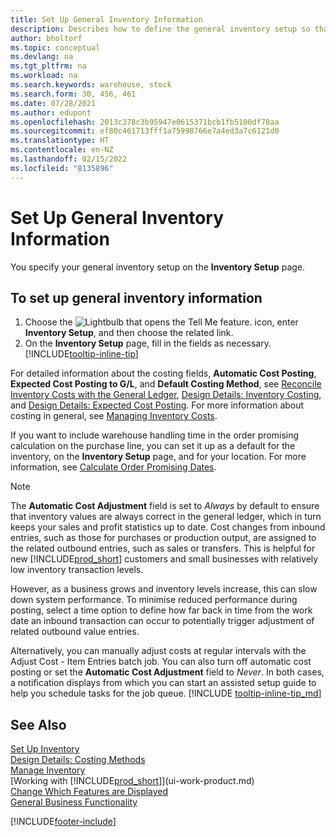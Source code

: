 ```yaml
---
title: Set Up General Inventory Information
description: Describes how to define the general inventory setup so that you can manage your warehouse and stock.
author: bholtorf
ms.topic: conceptual
ms.devlang: na
ms.tgt_pltfrm: na
ms.workload: na
ms.search.keywords: warehouse, stock
ms.search.form: 30, 456, 461
ms.date: 07/28/2021
ms.author: edupont
ms.openlocfilehash: 2013c378c3b95947e0615371bcb1fb5100df78aa
ms.sourcegitcommit: ef80c461713fff1a75998766e7a4ed3a7c6121d0
ms.translationtype: HT
ms.contentlocale: en-NZ
ms.lasthandoff: 02/15/2022
ms.locfileid: "8135896"
---
```

# <a name="set-up-general-inventory-information"></a>Set Up General Inventory Information

You specify your general inventory setup on the **Inventory Setup** page.

## <a name="to-set-up-general-inventory-information"></a>To set up general inventory information

1. Choose the ![Lightbulb that opens the Tell Me feature.](media/ui-search/search_small.png "Tell me what you want to do") icon, enter **Inventory Setup**, and then choose the related link.
2. On the **Inventory Setup** page, fill in the fields as necessary. [!INCLUDE[tooltip-inline-tip](includes/tooltip-inline-tip_md.md)]

For detailed information about the costing fields, **Automatic Cost Posting**, **Expected Cost Posting to G/L**, and **Default Costing Method**, see [Reconcile Inventory Costs with the General Ledger](finance-how-to-post-inventory-costs-to-the-general-ledger.md), [Design Details: Inventory Costing](design-details-inventory-costing.md), and [Design Details: Expected Cost Posting](design-details-expected-cost-posting.md). For more information about costing in general, see [Managing Inventory Costs](finance-manage-inventory-costs.md).  

If you want to include warehouse handling time in the order promising calculation on the purchase line, you can set it up as a default for the inventory, on the **Inventory Setup** page, and for your location. For more information, see [Calculate Order Promising Dates](sales-how-to-calculate-order-promising-dates.md).  

> [!NOTE]
> The **Automatic Cost Adjustment** field is set to *Always* by default to ensure that inventory values are always correct in the general ledger, which in turn keeps your sales and profit statistics up to date. Cost changes from inbound entries, such as those for purchases or production output, are assigned to the related outbound entries, such as sales or transfers. This is helpful for new [!INCLUDE[prod_short](includes/prod_short.md)] customers and small businesses with relatively low inventory transaction levels.
>
> However, as a business grows and inventory levels increase, this can slow down system performance. To minimise reduced performance during posting, select a time option to define how far back in time from the work date an inbound transaction can occur to potentially trigger adjustment of related outbound value entries.
>
> Alternatively, you can manually adjust costs at regular intervals with the Adjust Cost - Item Entries batch job. You can also turn off automatic cost posting or set the **Automatic Cost Adjustment** field to *Never*. In both cases, a notification displays from which you can start an assisted setup guide to help you schedule tasks for the job queue. [!INCLUDE [tooltip-inline-tip_md](includes/tooltip-inline-tip_md.md)]

## <a name="see-also"></a>See Also

[Set Up Inventory](inventory-setup-inventory.md)  
[Design Details: Costing Methods](design-details-costing-methods.md)  
[Manage Inventory](inventory-manage-inventory.md)  
[Working with [!INCLUDE[prod_short](includes/prod_short.md)]](ui-work-product.md)  
[Change Which Features are Displayed](ui-experiences.md)  
[General Business Functionality](ui-across-business-areas.md)  


[!INCLUDE[footer-include](includes/footer-banner.md)]